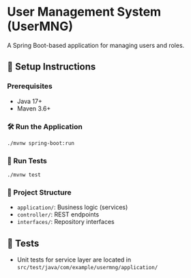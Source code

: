 # User Management System (UserMNG)

A Spring Boot-based application for managing users and roles.

## 🚀 Setup Instructions

### Prerequisites
- Java 17+
- Maven 3.6+

### 🛠 Run the Application
```bash
./mvnw spring-boot:run
```

### 🧪 Run Tests
```bash
./mvnw test
```

### 📁 Project Structure
- `application/`: Business logic (services)
- `controller/`: REST endpoints
- `interfaces/`: Repository interfaces

## 🧪 Tests
- Unit tests for service layer are located in `src/test/java/com/example/usermng/application/`
